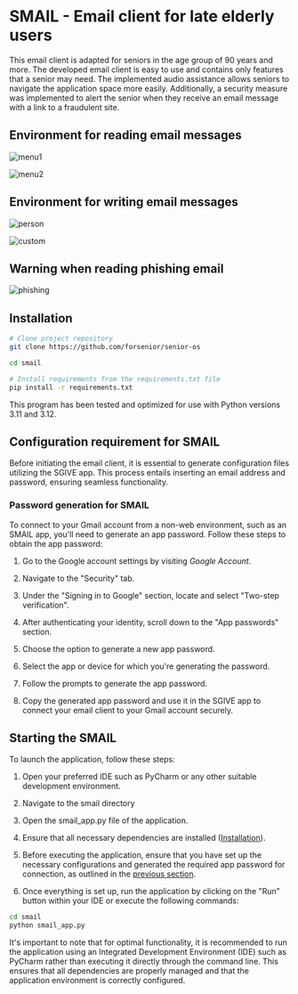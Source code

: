 # SMAIL - Email client for late elderly users

This email client is adapted for seniors in the age group of 90 years and more. 
The developed email client is easy to use and contains only features that a senior may need. 
The implemented audio assistance allows seniors to navigate the application space more easily. 
Additionally, a security measure was implemented to alert the senior when they receive an email message with a link to
a fraudulent site.

## Environment for reading email messages
![menu1](https://github.com/forsenior/senior-os/blob/main/smail/screens/smail_reading_email_menu_1.png)

![menu2](https://github.com/forsenior/senior-os/blob/main/smail/screens/smail_reading_email_menu_2.png)

## Environment for writing email messages
![person](https://github.com/forsenior/senior-os/blob/main/smail/screens/smail_writing_email.png)

![custom](https://github.com/forsenior/senior-os/blob/main/smail/screens/smail_custom_writing_email.png)

## Warning when reading phishing email
![phishing](https://github.com/forsenior/senior-os/blob/main/smail/screens/smail_phishing_email.png)

## Installation
```bash
# Clone project repository
git clone https://github.com/forsenior/senior-os

cd smail

# Install requirements from the requirements.txt file
pip install -r requirements.txt
```
This program has been tested and optimized for use with Python versions 3.11 and 3.12. 

## Configuration requirement for SMAIL
Before initiating the email client, it is essential to generate configuration files utilizing the SGIVE app. 
This process entails inserting an email address and password, ensuring seamless functionality.

### Password generation for SMAIL
To connect to your Gmail account from a non-web environment, such as an SMAIL app, you'll need to generate an app password. 
Follow these steps to obtain the app password:
1. Go to the Google account settings by visiting *Google Account*.

2. Navigate to the "Security" tab.

3. Under the "Signing in to Google" section, locate and select "Two-step verification".

4. After authenticating your identity, scroll down to the "App passwords" section.

5. Choose the option to generate a new app password.

6. Select the app or device for which you're generating the password.

7. Follow the prompts to generate the app password.

8. Copy the generated app password and use it in the SGIVE app to connect your email client to your Gmail account securely.

## Starting the SMAIL

To launch the application, follow these steps:

1. Open your preferred IDE such as PyCharm or any other suitable development environment.

2. Navigate to the smail directory

3. Open the smail_app.py file of the application.

4. Ensure that all necessary dependencies are installed ([Installation](#installation)).

5. Before executing the application, ensure that you have set up the necessary configurations and generated the required app password for connection, as outlined in the [previous section](#configuration-requirement-for-email-client).

6. Once everything is set up, run the application by clicking on the "Run" button within your IDE or execute the following commands:

```bash
cd smail
python smail_app.py
```

It's important to note that for optimal functionality, it is recommended to run the application using an Integrated Development Environment (IDE) such as PyCharm rather than executing it directly through the command line. This ensures that all dependencies are properly managed and that the application environment is correctly configured.
